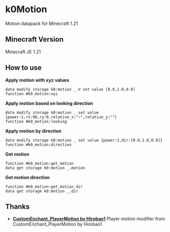 # k0Motion

Motion datapack for Minecraft 1.21

## Minecraft Version
Minecraft JE 1.21

## How to use

**Apply motion with xyz values**
```mcfunction
data modify storage k0:motion _.V set value [0.0,1.0,0.0]
function #k0_motion:xyz
```

**Apply motion based on looking direction**
```mcfunction
data modify storage k0:motion _ set value {power:1,rx:90,ry:0,relative_x:"~",relative_y:""}
function #k0_motion:looking
```

**Apply motion by direction**
```mcfunction
data modify storage k0:motion _ set value {power:1,dir:[0.0,1.0,0.0]}
function #k0_motion:direction
```

**Get motion**
```mcfunction
function #k0_motion:get_motion
data get storage k0:motion _.motion
```

**Get motion direction**
```mcfunction
function #k0_motion:get_motion_dir
data get storage k0:motion _.dir
```

## Thanks
- **[CustomEnchant_PlayerMotion by Hirobao1](https://github.com/Hirobao1/CustomEnchant_PlayerMotion)**
  Player motion modifier from CustomEnchant_PlayerMotion by Hirobao1

